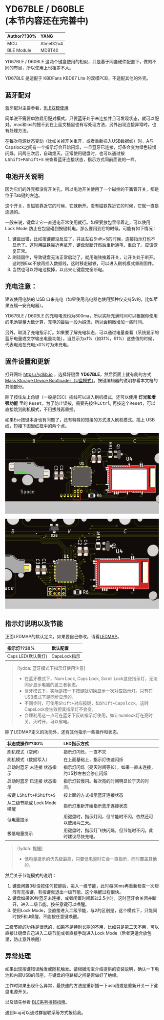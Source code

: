 # YD67BLE / D60BLE <br>(本节内容还在完善中)

|Author??30% |YANG |
|:--- |:--- |
|MCU|Atmel32u4|
|BLE Module|MDBT40|

YD67BLE / D60BLE 这两个键盘使用的相似，只是基于同套硬件配置下，做的不同的布局，所以使用上也相差不大。

YD67BLE 是适配于 KBDFans KBD67 Lite 的双模PCB，不适配其他的外壳。

## 蓝牙配对

蓝牙配对主要参看，[BLE双模使用](ble-series)

简单说不需要单独启用配对模式，只要蓝牙处于未连接并且可发现状态，就可以配对。mac和ios的搜不到在上面文档里也有写处理方法，另外出现连接异常时，也有处理方法。

在每次电源状态变动（比如关掉开关重开，或者重新插入USB数据线）时，A与Capslock之间有一个指示灯会开始闪烁，一旦蓝牙已连接，灯条会变为绿色较慢闪烁，闪两三次后，自动熄灭。正常使用键盘时，也可以通过按 <kbd>LShift+RShift+S</kbd> 来查看蓝牙连接状态，指示方式同前面说的一样。

## 电池开关说明

因为它们的外壳都没有开关孔，所以电池开关使用了一个磁控的干簧管开关，都是位于Tab键的左边。

这个开关，当磁铁靠近它的时候，它就断开。没有磁铁靠近它的时候，它就一直是连通的。

一般来说，键盘让它一直通电正常使用就行。如果要放包里带着走，可以使用 Lock Mode 防止在包里碰到按键耗电。那么要用到它的时候，可能有如下情况：

  1. 键盘出错，比如按键都没反应了，并且左右Shift+S的时候，连接指示灯也不显示了。这时用磁铁靠近再拿开，键盘就断开然后重新通电，重启了。应该恢复正常。
  2. 刷错固件，导致键盘无法正常启动了。就用磁铁挨着开关，让开关处于断开。这时按Esc不放再插入数据线，这时移走磁铁，可以进入刷机模式重刷固件。
  3. 当然也可以将电池拔掉，以此来让键盘完全断电。

## 充电注意：
建议使用电脑的 USB 口来充电（如果使用充电器也使用那种仅支持5v的，比如苹果五福一安充电器）。

YD67BLE / D60BLE 的充电电流约为800ma，所以实际充满时间可以根据你使用的电池容量大致计算，充电的最后一段为娟流，所以会稍微增加一些时间。

另外，取消了充电指示灯。如果要了解充电状态，可以通过电量查看（系统显示的蓝牙电量或文字输出电量功能）。当显示为x1%（如31%，91%）这些值的时候，代表电池在充电;x0%时为未充电。

## 固件设置和更新

打开网址 https://ydkb.io ，选择好键盘 **YD67BLE**，然后页面上就有刷的方式[Mass Storage Device Bootloader（U盘模式）](bootloader/msd-bootloader)。按键编辑器的说明参看本文档的其他部分。

除了按住左上角键（一般是ESC）插线可以进入刷机模式，还可以使用 **灯光和增强功能** 里的 <kbd>Reset</kbd>，为了防止误按，需要先按住<kbd>LCtrl</kbd>, 再按这个<kbd>Reset</kbd>，可以直接跳到刷机模式，不用拔线再重插。

如果Esc按键本身也有问题了，还有特殊的短接的方式进入刷机模式。插上 USB 线，短接下图里红框中的两个点。

![|500](assets/yd67ble_reset_01.png)

![|500](assets/yd67ble_reset_02.png)


## 指示灯说明以及节能
正面LEDMAP的默认定义，如果要自己修改，请看[LEDMAP](features/ledmap)。

| 指示灯??30% | 默认配置 |
|:--- |:--- |
| Caps LED(默认黄灯) | CapsLock指示 |

> [!ydda: 蓝牙模式下指示灯使用注意]
> - 在蓝牙模式下，Num Lock, Caps Lock, Scroll Lock这些指示灯，无法同步显示电脑的这三者状态。
> - 蓝牙模式下，实际是按一下按键就切换显示一次对应指示灯。只有在USB模式下是同步显示的。
> - 不同步时，可使用<kbd>Shift+对应按键</kbd>，如<kbd>Shift+Capslock</kbd>，这时CapsLock会生效但其指示灯不会变。
> - 合理利用这一点可在蓝牙下反转指示灯使用，如让numlock灯在亮时关，灭时开，可以省电。


除了LEDMAP定义的功能外，还有其他指示一些操作和状态。

| 状态或操作??30% | LED指示方式 |
|:--- |:--- |
| 刷机模式（空闲） | 指示灯闪烁，一直不灭 |
| 刷机模式（数据写入） | 在上面基础上，指示灯快速闪烁 |
| 启动时蓝牙 未连接 状态指示 | 指示灯闪烁（亮灭时间等长），如果一直未连接，约15秒左右会停止闪烁 |
| 启动时蓝牙 已连接 状态指示 | 指示灯较慢闪。每次亮的时间明显长于灭的时间。 |
| 按键 <kbd>LShift+RShift+S</kbd> | 按上面的方式指示蓝牙连接状态 |
| 从二级节能或 Lock Mode 唤醒 | 指示灯重新开始指示蓝牙连接状态 |
| 低电量提示 | 用键盘时，指示灯闪，但节能时不闪。依然还可以使用两三天。 |
| 极低电量提示 | 用键盘时，指示灯飞快闪烁，但节能时不闪。此时建议尽快充电。 |

> [!yddh: 提醒]
> - 低电量提示的优先级最高，只要低电量时它会一直指示，同时覆盖其他的。


然后关于节能模式的说明：
  1. 键盘闲置3秒没按任何按键后，进入一级节能，此时每30ms再重新检查一次矩阵有无按键，有按键就退出一级节能，这个唤醒过程很快。
  2. 键盘如果90秒蓝牙未连接，或者闲置时间超过2.5小时，这时蓝牙会关闭并断开，进入二级节能。按任意键可以唤醒。
  3. 使用Lock Mode，会直接进入二级节能，与2的区别是，这个模式下，只能同时按F和J唤醒，不能按任意键唤醒。

二级节能的功耗是很低的，如果不是特别长期的不用，比如只是第二天不用，可以直接让键盘自己进入二级节能或者直接手动进入Lock Mode（后者更适合放包里，防止意外唤醒）

## 异常处理
如果出现按键错误触发或随机触发。请根据淘宝介绍提供的安装说明，确认一下电池和内部USB的母座，与键盘的电路板之间是否做好了绝缘。

工作时如果出现什么异常，最快速的方法是重新插一下usb线或是重新开关一下键盘电源开关。

以及请先参看 [BLE系列排错指南](ble-series/troubleshooting)。

遇到bug可以通过群里联系等方式报给我。
